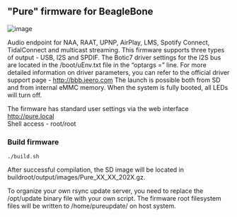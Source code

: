 ## "Pure" firmware for BeagleBone

![image](https://user-images.githubusercontent.com/33607921/111271068-c02b6e00-8641-11eb-98d7-ee5cf3860a91.png)


Audio endpoint for NAA, RAAT, UPNP, AirPlay, LMS, Spotify Connect, TidalConnect and multicast
streaming. This firmware supports three types of output - USB, I2S and SPDIF. The Botic7 driver settings
for the I2S bus are located in the /boot/uEnv.txt file in the “optargs =” line. For more detailed information on driver
parameters, you can refer to the official driver support page - http://bbb.ieero.com
The launch is possible both from SD and from internal eMMC memory. When the system is fully booted, all LEDs will turn off.

The firmware has standard user settings via the web interface http://pure.local \
Shell access - root/root


### Build firmware 
```
./build.sh
```
After successful compilation, the SD image will be located in buildroot/output/images/Pure_XX_XX_202X.gz.

To organize your own rsync update server, you need to replace the /opt/update binary file with your own script.
The firmware root filesystem files will be written to /home/pureupdate/ on host system.
